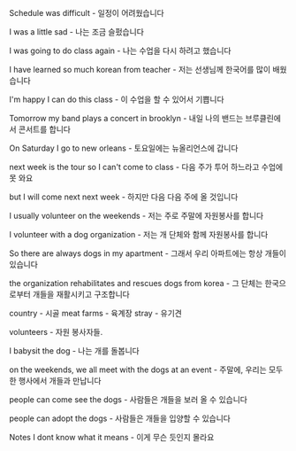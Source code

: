Schedule was difficult - 일정이 어려웠습니다

I was a little sad - 나는 조금 슬펐습니다

I was going to do class again - 나는 수업을 다시 하려고 했습니다

I have learned so much korean from teacher - 저는 선생님께 한국어를 많이 배웠습니다

I'm happy I can do this class - 이 수업을 할 수 있어서 기쁩니다



Tomorrow my band plays a concert in brooklyn - 내일 나의 밴드는 브루클린에서 콘서트를 합니다

On Saturday I go to new orleans - 토요일에는 뉴올리언스에 갑니다

next week is the tour so I can't come to class - 다음 주가 투어 하느라고 수업에 못 와요

but I will come next next week - 하지만 다음 다음 주에 올 것입니다



I usually volunteer on the weekends - 저는 주로 주말에 자원봉사를 합니다

I volunteer with a dog organization - 저는 개 단체와 함께 자원봉사를 합니다

So there are always dogs in my apartment - 그래서 우리 아파트에는 항상 개들이 있습니다

the organization rehabilitates and rescues dogs from korea - 그 단체는 한국으로부터 개들을 재활시키고 구조합니다


country - 시골
meat farms - 육계장
stray - 유기견

volunteers - 자원 봉사자들.

I babysit the dog - 나는 개를 돌봅니다


on the weekends, we all meet with the dogs at an event - 주말에, 우리는 모두 한 행사에서 개들과 만납니다


people can come see the dogs - 사람들은 개들을 보러 올 수 있습니다

people can adopt the dogs - 사람들은 개들을 입양할 수 있습니다





Notes
I dont know what it means - 이게 무슨 듯인지 몰라요